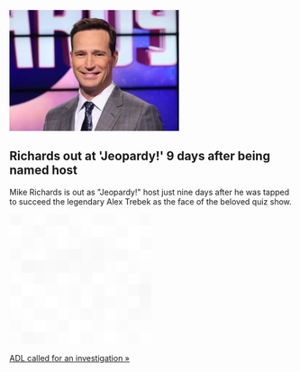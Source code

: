 
![Richards out at 'Jeopardy!' 9 days after being named host](./20210820175840.png)
## Richards out at 'Jeopardy!' 9 days after being named host

Mike Richards is out as "Jeopardy!" host just nine days after he was tapped to succeed the legendary Alex Trebek as the face of the beloved quiz show.

![pic](../square_bg.png)

[ADL called for an investigation »](https://www.yahoo.com/entertainment/mike-richards-steps-down-jeopardy-host-145537601.html)
